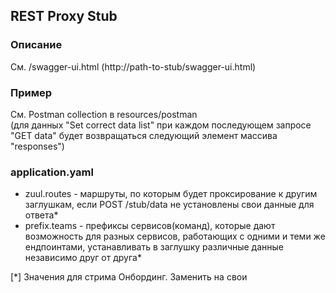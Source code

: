 ## REST Proxy Stub

### Описание
См. /swagger-ui.html (http://path-to-stub/swagger-ui.html)

### Пример
См. Postman collection в resources/postman  
(для данных "Set correct data list" при каждом последующем запросе "GET data" будет возвращаться следующий элемент
массива "responses")

### application.yaml
- zuul.routes - маршруты, по которым будет проксирование к другим заглушкам, если POST /stub/data не установлены свои
  данные для ответа*
- prefix.teams - префиксы сервисов(команд), которые дают возможность для разных сервисов, работающих с одними и теми же
  ендпоинтами, устанавливать в заглушку различные данные независимо друг от друга*

[*] Значения для стрима Онбординг. Заменить на свои